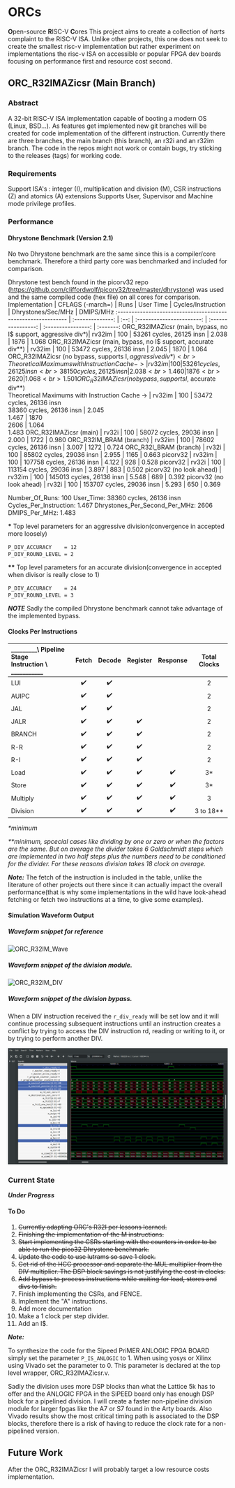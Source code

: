 # ORCs

**O**pen-source **R**ISC-V **C**ores
This project aims to create a collection of _harts_ complaint to the RISC-V ISA. Unlike other projects, this one does not seek to create the smallest risc-v implementation but rather experiment on implementations the risc-v ISA on accessible or popular FPGA dev boards focusing on performance first and resource cost second.

## ORC_R32IMAZicsr (Main Branch)

### Abstract

A 32-bit RISC-V ISA implementation capable of booting a modern OS (Linux, BSD...). As features get implemented new git branches will be created for code implementation of the different instruction. Currently there are three branches, the main branch (this branch), an r32i and an r32im branch. The code in the repos might not work or contain bugs, try sticking to the releases (tags) for working code.

### Requirements

Support ISA's : integer (I), multiplication and division (M), CSR instructions (Z) and atomics (A) extensions
Supports User, Supervisor and Machine mode privilege profiles.

### Performance

#### Dhrystone Benchmark (Version 2.1)

No two Dhrystone benchmark are the same since this is a compiler/core benchmark. Therefore a third party core was benchmarked and included for comparison.

Dhrystone test bench found in the picorv32 repo (https://github.com/cliffordwolf/picorv32/tree/master/dhrystone) was used and the same compiled code (hex file) on all cores for comparison.
Implementation                                                | CFLAGS (-march=) | Runs |         User Time         | Cycles/Instruction | Dhrystones/Sec/MHz | DMIPS/MHz
:------------------------------------------------------------ | :--------------: | :--: | :-----------------------: | :----------------: | :----------------: | :-------:
ORC_R32IMAZicsr (main, bypass, no I$ support, aggressive div*)|       rv32im     | 100  | 53261 cycles,  26125 insn |       2.038        |       1876         |   1.068
ORC_R32IMAZicsr (main, bypass, no I$ support, accurate div**) |       rv32im     | 100  | 53472 cycles,  26136 insn |       2.045        |       1870         |   1.064
ORC_R32IMAZicsr (no bypass, supports I$, aggressive div*) <br> Theoretical Maximums with Instruction Cache ->|       rv32im     | 100  | 53261 cycles,  26125 insn <br> 38150 cycles, 26125 insn | 2.038 <br> 1.460 | 1876 <br> 2620 | 1.068 <br> 1.501
ORC_R32IMAZicsr (no bypass, supports I$, accurate div**) <br> Theoretical Maximums with Instruction Cache -> |       rv32im     | 100  | 53472 cycles,  26136 insn <br> 38360 cycles, 26136 insn | 2.045 <br> 1.467 | 1870 <br> 2606 | 1.064 <br> 1.483
ORC_R32IMAZicsr (main)                                        |       rv32i      | 100  | 58072 cycles,  29036 insn |       2.000        |       1722         |   0.980
ORC_R32IM_BRAM (branch)                                       |       rv32im     | 100  | 78602 cycles,  26136 insn |       3.007        |       1272         |   0.724
ORC_R32I_BRAM  (branch)                                       |       rv32i      | 100  | 85802 cycles,  29036 insn |       2.955        |       1165         |   0.663
picorv32                                                      |       rv32im     | 100  | 107758 cycles, 26136 insn |       4.122        |        928         |   0.528
picorv32                                                      |       rv32i      | 100  | 113154 cycles, 29036 insn |       3.897        |        883         |   0.502
picorv32 (no look ahead)                                      |       rv32im     | 100  | 145013 cycles, 26136 insn |       5.548        |        689         |   0.392
picorv32 (no look ahead)                                      |       rv32i      | 100  | 153707 cycles, 29036 insn |       5.293        |        650         |   0.369


Number_Of_Runs: 100
User_Time: 38360 cycles, 26136 insn
Cycles_Per_Instruction: 1.467
Dhrystones_Per_Second_Per_MHz: 2606
DMIPS_Per_MHz: 1.483



__*__ Top level parameters for an aggressive division(convergence in accepted more loosely) 

    P_DIV_ACCURACY    = 12
    P_DIV_ROUND_LEVEL = 2 

__**__ Top level parameters for an accurate division(convergence in accepted when divisor is really close to 1) 

    P_DIV_ACCURACY    = 24
    P_DIV_ROUND_LEVEL = 3 

__*NOTE*__ Sadly the compiled Dhrystone benchmark cannot take advantage of the implemented bypass.

#### Clocks Per Instructions

| _________\ Pipeline Stage <br> Instruction \ ___________ | Fetch | Decode | Register | Response | Total Clocks |
|:-------------------------------------------------------- |:-----:|:------:|:--------:|:--------:|:------------:|
| LUI                                                      |  ✔️    |  ✔️     |          |          | 2            |
| AUIPC                                                    |  ✔️    |  ✔️     |          |          | 2            |
| JAL                                                      |  ✔️    |  ✔️     |          |          | 2            |
| JALR                                                     |  ✔️    |  ✔️     |  ✔️       |          | 2            |
| BRANCH                                                   |  ✔️    |  ✔️     |  ✔️       |          | 2            |
| R-R                                                      |  ✔️    |  ✔️     |  ✔️       |          | 2            |
| R-I                                                      |  ✔️    |  ✔️     |  ✔️       |          | 2            |
| Load                                                     |  ✔️    |  ✔️     |  ✔️       |  ✔️       | 3*           |
| Store                                                    |  ✔️    |  ✔️     |  ✔️       |  ✔️       | 3*           |
| Multiply                                                 |  ✔️    |  ✔️     |  ✔️       |  ✔️       | 3            |
| Division                                                 |  ✔️    |  ✔️     |  ✔️       |  ✔️       | 3 to 18**    |

_*minimum_

_**minimum, spcecial cases like dividing by one or zero or when the factors are the same. But on average the divider takes 6 Goldschmidt steps which are implemented in two half steps plus the numbers need to be conditioned for the divider. For these reasons division takes 18 clock on average._

_**Note:**_ The fetch of the instruction is included in the table, unlike the literature of other projects out there since it can actually impact the overall performance(that is why some implementations in the wild have look-ahead fetching or fetch two instructions at a time, to give some examples).

#### Simulation Waveform Output

##### Waveform snippet for reference

 ![ORC_R32IM_Wave](wave.png)

##### Waveform snippet of the division module.

 ![ORC_R32IM_DIV](div.png)

##### Waveform snippet of the division bypass.
When a DIV instruction received the `r_div_ready` will be set low and it will continue processing subsequent instructions until an instruction creates a conflict by trying to access the DIV instruction rd, reading or writing to it, or by trying to perform another DIV. 

 ![ORC_R32IM_DIV_BYPASS](bypass.png)

### Current State

**_Under Progress_**

#### To Do

1. ~~Currently adapting ORC's R32I per lessons learned.~~
2. ~~Finishing the implementation of the M instructions.~~
3. ~~Start implementing the CSRs starting with the counters in order to be able to run the pico32 Dhrystone benchmark.~~
4. ~~Update the code to use lutrams so save 1 clock.~~
5. ~~Get rid of the HCC processor and separate the MUL multiplier from the DIV multiplier. The DSP block savings is not justifying the cost in clocks.~~
6. ~~Add bypass to process instructions while waiting for load, stores and divs to finish.~~
7. Finish implementing the CSRs, and FENCE.
8. Implement the "A" instructions.
9. Add more documentation 
10. Make a 1 clock per step divider.
10. Add an I$.

_**Note:**_ 

To synthesize the code for the Sipeed PriMER ANLOGIC FPGA BOARD simply set the parameter `P_IS_ANLOGIC` to 1. When using yosys or Xilinx using Vivado set the parameter to 0. This parameter is declared at the top level wrapper, ORC_R32IMAZicsr.v.

Sadly the division uses more DSP blocks than what the Lattice 5k has to offer and the ANLOGIC FPGA in the SiPEED board only has enough DSP block for a pipelined division. I will create a faster non-pipeline division module for larger fpgas like the A7 or S7 found in the Arty boards. Also Vivado results show the most critical timing path is associated to the DSP blocks, therefore there is a risk of having to reduce the clock rate for a non-pipelined version.

## Future Work

After the ORC_R32IMAZicsr I will probably target a low resource costs implementation.
